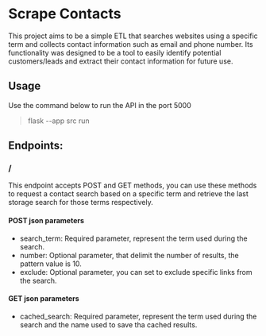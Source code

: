 # Scrape Contacts

This project aims to be a simple ETL that searches websites using a specific term and collects contact information such as email and phone number. Its functionality was designed to be a tool to easily identify potential customers/leads and extract their contact information for future use.

## Usage

Use the command below to run the API in the port 5000

> flask --app src run

## Endpoints:

### /
This endpoint accepts POST and GET methods, you can use these methods to request a contact search based on a specific term and retrieve the last storage search for those terms respectively.

#### POST json parameters

- search_term: Required parameter, represent the term used during the search.
- number: Optional parameter, that delimit the number of results, the pattern value is 10.
- exclude: Optional parameter, you can set to exclude specific links from the search.

#### GET json parameters

- cached_search: Required parameter, represent the term used during the search and the name used to save tha cached results.